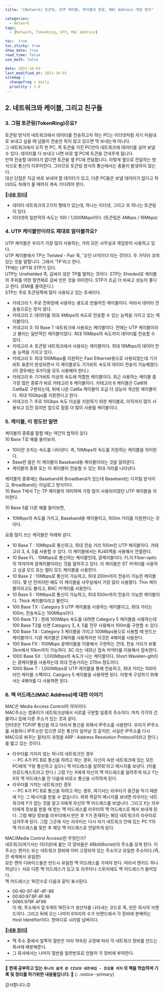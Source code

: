 ```yaml
---
title: "[Network] 토큰링, UTP 케이블, 케이블의 종류, MAC Address 개념 정리"

categories:
  - Network
tags:
  - [Network, TokenRing, UTP, MAC Address]

toc:  true
toc_sticky: true
show_date: true
read_time: false
use_math: false

date: 2021-10-03
last_modified_at: 2021-10-03
sitemap :
  changefreq : daily
  priority : 1.0
---
```


## 2. 네트워크와 케이블, 그리고 친구들  

### 3. 그럼 토큰링(TokenRing)은요?  

토큰링 방식의 네트워크에서 데이터를 전송하고자 하는 PC는 이더넷처럼 자기 마음대로 보내고 싶을 때 남들이 전송만 하지 않고 있으면 막 보내는게 아니다.  
그 네트워크에서 오직 한 PC, 즉 토큰을 가진 PC만이 네트워크에 데이터를 실어 보낼 수 있다. 데이터를 다 보내고 나면 바로 옆 PC에 토큰을 건네주게 됩니다.  
만약 전송할 데이터가 없다면 토큰을 옆 PC에 전달합니다. 이렇게 옆으로 전달하는 방식으로 통신이 이루어진다. 그러므로 토큰링 방식의 통신에서는 충돌이 발생하지 않는다.  
대신 단점은 지금 바로 보내야 할 데이터가 있고, 다른 PC들은 보낼 데이터가 없다고 하더라도 차례가 올 때까지 계속 기다려야 한다.  

📌**<u>내용 정리</u>**📌  
- 데이터 네트워크의 2가지 형태가 있는데, 하나는 이더넷, 그리고 또 하나는 토큰링이 있다.  
- 이더넷의 일반적의 속도는 100 / 1,000Mbps이다. (토큰링은 4Mbps / 16Mbps)

### 4. UTP 케이블만이라도 제대로 알아볼까요?  
UTP 케이블은 우리가 가장 많이 사용하는, 거의 모든 사무실과 게임방이 사용하고 있다.  
UTP 케이블에서 TP는 Twisted - Pair 즉, '꼬인 녀석이다'라는 것이다. 두 가닥이 꼬여 있는 것을 말합니다. 그래서 'TP'라고 한다.  
TP에는 UPT와 STP가 있다.  
UTP는 Unshielded 즉, 감싸지 않은 TP를 말하는 것이다. STP는 Shieded로 케이블의 주위를 어떤 절연체로 감싸 만든 것을 의미한다. STP가 조금 더 비싸고 성능이 좋다고 한다. (EMI를 줄여준다.)  
STP는 주로 토큰링쪽에 많이 사용되고 있는 추세이다.  

- 카테고리 1: 주로 전화망에 사용하는 용도로 만들어진 케이블이다. 따라서 데이터 전송용으로는 맞지 않다.  
- 카테고리 2: 데이터를 최대 4Mbps의 속도로 전송할 수 있는 능력을 가지고 있는 케이블이다.  
- 카데고리 3: 10 Base T 네트워크에 사용되는 케이블이다. 전에는 UTP 케이블이라고 불리는 일반적인 케이블이었다. 최대 10Mbps의 속도까지 데이터를 전송할 수 있다.  
- 카테고리 4: 토큰링 네트워크에서 사용되는 케이블이다. 최대 16Mbps의 데이터 전송 능력을 가지고 있다.  
- 카테고리 5: 최대 100Mbps를 지원하는 Fast Ethernet용으로 사용되었는데 기가비트 표준이 완성되면서 이 케이블로도 기가비트 속도의 데이터 전송이 가능해졌다. (이 경우에는 8가닥을 모두 사용해야 한다.)  
- 카테고리 6: 기가비트 이상의 속도에 적합한 케이블이다. 최근 사용하는 케이블 중 가장 많은 종류가 바로 카테고리 6 케이블이다. 카테고리 6 케이블은 Cat6와 Cat6a로 구분되는데, 뒤에 나온 Cat6a 케이블이 조금 더 성능이 개선된 케이블이다. 최대 10Gbps를 지원한다고 한다.  
- 카테고리 7: 주로 10Gbps 속도 이상을 지원하기 위한 케이블로, 아직까지 많이 사용되고 있진 않지만 앞으로 점점 더 많이 사용될 케이블이다.  

### 5. 케이블, 이 정도만 알면  
케이블의 종류를 말할 때는 약간의 법칙이 있다.  
10 Base T로 예를 들어보자.  
- 10이란 숫자는 속도를 나타낸다. 즉, 10Mbps의 속도를 지원하는 케이블을 의미한다.  
- Base란 말은 이 케이블이 Baseband용 케이블이라는 것을 알려준다.  
- 케이블의 종류 또는 이 케이블이 전송할 수 있는 최대 거리를 나타낸다.  

케이블의 종류에는 Baseband와 Broadband가 있는데 Baseband는 디지털 방식이고, Broadband는 아날로그 방식이다.  
10 Base T에서 T는 TP 케이블의 의미하며 가장 많이 사용되어졌던 UTP 케이블을 의마한다.  

10 Base 5를 다른 예를 들어보면,
- 10Mbps의 속도를 가지고, Baseband용 케이블이고, 500m 거리를 지원한다는 것이다.  

요즘 많이 쓰는 케이블은 아래와 같다.  
- 10 Base T : 10Mbps로 통신하고, 최대 전송 거리 100m인 UTP 케이블이다. 카테고리 3, 4, 5를 사용할 수 있다. 이 케이블에서는 RJ45잭을 사용해서 연결한다.  
- 10 Base FL : 10Mbps로 통신하는 케이블인데, 광케이블이다. FL이 Fiber-optic의 약자이며 광케이블이라는 것을 알려주고 있다. 이 케이블은 ST 커넥터를 사용하고 싱글 모드 또는 멀티 모드 케이블을 사용한다.  
- 10 Base 2 : 10Mbps로 통신이 가능하고, 최대 200m까지 전송이 가능한 케이블이다. 몇 년 전까지만 해도 이 케이블을 사무실에서 가장 많이 사용했다. Thin 케이블이라고도 불리고, BNC 커넥터를 사용한다.  
- 10 Base 5 : 10Mbps로 통신이 가능하고, 최대 500m까지 전송이 가능한 케이블이다. Thick 케이블이라고 불린다.  
- 100 Base TX : Category 5 UTP 케이블을 사용하는 케이블이고, 최대 거리는 100m, 전송속도는 100Mbps이다.  
- 100 Base T2 : 원래 100Mbps 속도를 내려면 Category 5 케이블을 사용하는데 100 Base T2를 쓰면 Category 3, 4, 5를 전무 사용해서 100m를 구현할 수 있다.  
- 100 Base T4 : Category 3 케이블을 가지고 100Mbps용으로 사용할 때 만드는 케이블이다. 다른 케이블은 2페어를 사용하지만 이것은 4페어를 사용한다.  
- 100 Base FX : 100Mbps 광케이블을 이용해서 구현하는 건데, 전송 거리가 보통 2km에서 10km까지 가능하다. SC 라는 네모난 접속 커넥터를 이용해서 접속한다.  
- 1000 Base SX : 1,000Mbps의 속도가 나는 케이블이다. Short Wavelen-gth라는 광케이블을 사용하는데 최대 전송거리는 270m 정도이다.  
- 1000 Base T : 1,000Mbps로 UTP 케이블을 통해 전송하고, 최대 거리는 100미터인 케이블 스펙이다. Catrgory 5 케이블을 사용하면 된다. 이렇게 구성하기 위해서는 4페어를 다 사용하면 된다.  

### 6. 맥 어드레스(MAC Address)에 대한 이야기  

MAC은 Media Access Control의 약자이다.  
MAC주소는 컴퓨터가 네트워크상에서 서로를 구분할 일종의 주소이다. 마치 각각의 건물이나 집에 다른 주소가 있는 것과 같다.  
인터넷은 TCP/IP 통신을 하고 따라서 통신을 위해서 IP주소를 사용한다. 우리가 IP주소를 사용하니 IP주소만 있으면 모든 통신이 일어날 것 같지만, 사실은 IP주소를 다시 MAC으로 바꾸는 절차(이 과정을 ARP : Address Resolution Protocol이라고 한다.)를 밟고 있는 것이다.  
- 라우터를 거치지 않는 하나의 네트워크인 경우  
-- PC A가 PC B로 통신을 하려고 하는 경우, 자신이 속한 네트워크에 있는 모든 PC에게 'Y랑 통신하고 싶으니 맥 어드레스를 알려줘'라고 메시지를 보낸다. (이를 브로드캐스트라고 한다.) 그럼 Y는 X에게 자신의 맥 어드레스를 알려주게 되고 Y는 X의 맥 어드레스를 안 다음에 비로소 통신을 시작하게 된다.  
- 라우터를 거치는 네트워크인 경우  
-- PC A가 PC B로 통신을 하려고 하는 경우, 여기서는 라우터가 중간을 막기 때문에 Y는 그 메시지를 받을 수 없습니다. 위와 똑같이 메시지를 보내면 라우터는 네트워크에 Y가 없는 것을 알고 X에게 자신의 맥 어드레스를 보냅니다. 그리고 X는 라우터에게 정보를 받을 때 받는 맥 어드레스를 라우터의 맥 어드레스로 해서 보내게 된다. 그럼 해당 정보를 라우터에서 반은 후 Y가 존재하는 해당 네트워크의 라우터로 넘겨주게 된다. 그럼 그곳에 사는 라우터는 다시 자기 네트워크 안에 있는 PC Y의 맥 어드레스를 찾은 후 해당 맥 어드레스로 전달하게 된다.  

MAC(Media Control Access)란 무엇인가?  
네트워크(여기서는 이더넷)에 붙는 각 장비들은 48bit(6octet)의 주소를 갖게 된다. 이 주소는 랜카드 또는 네트워크 장비에 이미 고정되어 있는 주소이고 유일한 주소이다.(즉, 전 세계에서 유일한)  
모든 랜의 디바이스들은 반드시 유일한 맥 어드레스를 가져야 한다. 따라서 랜카드 하나하남다ㅏ 서로 다른 맥 어드레스가 있고 또 라우터나 스위치에도 맥 어드레스가 들어있다.  
맥 어드레스는 16진수로 다음과 같이 표시된다.  
- 00-60-97-8F-4F-86  
- 00:60:97:8F:4F:86  
- 0060.978F.4F86  
이 때, 주소에서 앞 6개의 16진수가 생산자를 나타내는 코드로 즉, 만든 회사의 브랜드이다. 그리고 뒤에 오는 나머지 6자리의 수가 브랜드에서 각 장비에 분배하는 Host Identifier이다. 한마디로 시리얼 넘버이다.  

📌**<u>내용 정리</u>**📌
- 맥 주소 중에서 앞쪽의 절반은 미리 약속된 규정에 따라 각 네트워크 장비를 만드는 회사에 배분해준다.
- 그 회사에서는 나머지 절반을 일련번호로 만들어 각 장비에 부여한다.  


---
**🐢 현재 공부하고 있는 `후니의 쉽게 쓴 CISCO 네트워킹 - 진강훙 저자` 의 책을 학습하며 기록 및 정리를 하기위한 내용들입니다. 🐢**
{: .notice--primary}

감사합니다.😊
